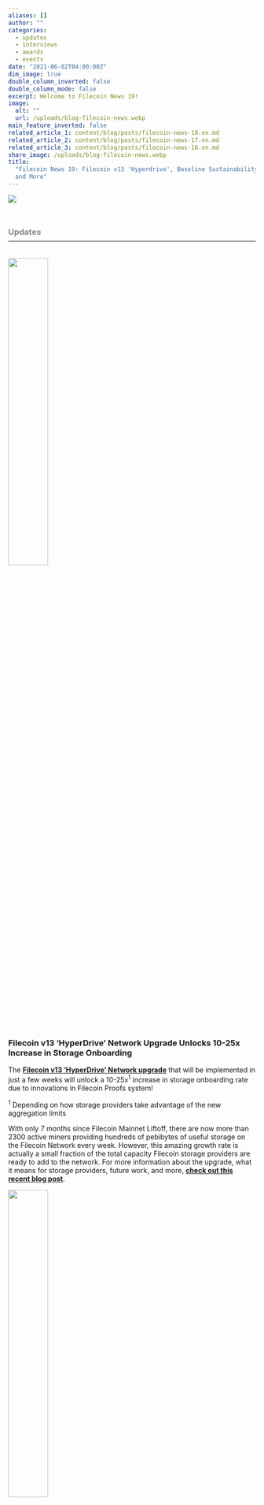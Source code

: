 ```yaml
---
aliases: []
author: ""
categories:
  - updates
  - interviews
  - awards
  - events
date: "2021-06-02T04:00:00Z"
dim_image: true
double_column_inverted: false
double_column_mode: false
excerpt: Welcome to Filecoin News 19!
image:
  alt: ""
  url: /uploads/blog-filecoin-news.webp
main_feature_inverted: false
related_article_1: content/blog/posts/filecoin-news-18.en.md
related_article_2: content/blog/posts/filecoin-news-17.en.md
related_article_3: content/blog/posts/filecoin-news-16.en.md
share_image: /uploads/blog-filecoin-news.webp
title:
  "Filecoin News 19: Filecoin v13 'Hyperdrive', Baseline Sustainability, Chainsafe,
  and More"
---
```


![](/uploads/unnamed.webp)

<h3 style="margin:3em 0 2em 0;padding-bottom:.5em;color:#888888;border-bottom: 2px solid #808080;"><b>Updates</b></h3>

<a href="https://filecoin.io/blog/posts/filecoin-v13-hyperdrive-network-upgrade-unlocks-3-10x-increase-in-storage-onboarding/"><img src="/uploads/fil-blog-wormhole.webp" style="width:40%;margin-left:0%"></a>

### Filecoin v13 ‘HyperDrive’ Network Upgrade Unlocks 10-25x Increase in Storage Onboarding

The [**Filecoin v13 ‘HyperDrive’ Network upgrade**](https://github.com/filecoin-project/community/discussions/74#discussioncomment-707228) that will be implemented in just a few weeks will unlock a 10-25x<sup>1</sup> increase in storage onboarding rate due to innovations in Filecoin Proofs system!

<sup>1</sup> Depending on how storage providers take advantage of the new aggregation limits

With only 7 months since Filecoin Mainnet Liftoff, there are now more than 2300 active miners providing hundreds of pebibytes of useful storage on the Filecoin Network every week. However, this amazing growth rate is actually a small fraction of the total capacity Filecoin storage providers are ready to add to the network. For more information about the upgrade, what it means for storage providers, future work, and more, [**check out this recent blog post**](https://filecoin.io/blog/posts/filecoin-v13-hyperdrive-network-upgrade-unlocks-3-10x-increase-in-storage-onboarding/).

<a href="https://filecoin.io/blog/posts/filecoin-network-crosses-baseline-sustainability-target-for-first-time/"><img src="/uploads/fil-blog-blockscience-3.webp" style="width:40%;margin-left:0%"></a>

### Filecoin Network Crosses Baseline Sustainability Target for First Time

The Network Baseline for Filecoin has crossed the Baseline Target for the first time! This is an important milestone that marks a transition on the path of continued sustainability of the network. This marks a transition of incentive alignment, toward having ever-increasing efficiency of providing storage while at the same time increasing the rewards for participating in the Deal Market.

The phase shift and associated incentive transition together act as a Call to Action to the community, towards developing more applications and more business models on top of Filecoin. From these activities we’ll build a sustainable transition to the stage where Filecoin has a strong reputation and suite of products over a wide range of diverse markets! [**Read this blog post**](https://filecoin.io/blog/posts/filecoin-network-crosses-baseline-sustainability-target-for-first-time/) to learn more about this milestone.

<a href="https://medium.com/chainsafe-systems/back-into-the-forest-983a4344ffe9"><img src="/uploads/forest_logo.webp" style="width:40%;margin-left:0%"></a>

### Update from ChainSafe

Hello from the Rust implementation team Forest! We are a part of the [**ChainSafe**](http://chainsafe.io/) family and we have a [**new blog post**](https://medium.com/chainsafe-systems/back-into-the-forest-983a4344ffe9) on our Medium detailing our latest updates with the project. Sigma Prime has officially begun an audit of our code base, and we are inching ever closer to a fully productionized Forest and a multi-client reality on the Filecoin network. In the meantime, we have made many improvements to Forest, including better syncing, state migration, improved CLI, and metrics for measuring and analyzing our node performance. You can read all about it [**here**](https://medium.com/chainsafe-systems/back-into-the-forest-983a4344ffe9). If you want to get in touch with our Forest developers, don’t forget to drop into our [**Discord**](https://discord.gg/CprJHjrWG6) to ask questions. For more updates, make sure to follow ChainSafe’s [**Twitter**](https://twitter.com/ChainSafeth)!

<h3 style="margin:3em 0 2em 0;padding-bottom:.5em;color:#888888;border-bottom: 2px solid #808080;"><b>Build</b></h3>

<a href="https://filecoin.io/blog/posts/longhash-ventures-demo-day-defi-consumer-tech/"><img src="/uploads/04-1.webp" style="width:40%;margin-left:0%"></a>

### Filecoin Frontier Accelerator Demo Day: DeFi & Consumer Tech

On April 23, the **Filecoin Frontier Accelerator II powered by LongHash Ventures**, hosted a demo day to showcase the 11 teams that completed the 3-month accelerator program. During the program, the teams received hands-on venture support, world-class mentorship, dedicated resources from the Filecoin community, and a $20,000 grant to continue building on the Filecoin network. [**This post**](https://filecoin.io/blog/posts/longhash-ventures-demo-day-defi-consumer-tech/) profiles the startups building DeFi and consumer tech solutions with or on Filecoin’s technology: Atomica, Ownership Labs, Sinso Technology, and Vera AI.

<h3 style="margin:3em 0 2em 0;padding-bottom:.5em;color:#888888;border-bottom: 2px solid #808080;"><b>Mine</b></h3>

<a href="https://docs.google.com/document/d/1GPfPPq-aphlH5c_hNfm9OIbvJ9AlmEQE-im4QDe5aUg/edit?usp=sharing"><img src="/uploads/05.webp" style="width:45%;margin-left:0%"></a>

### MinerX Program

The [**Filecoin MinerX Fellowship Program**](https://filecoin.io/blog/posts/filecoin-minerx-fellowship-program/) launched back in January 2021 and has been an excellent resource as development teams, miners, and clients continue to work together to improve the mining and deal making experience on Filecoin. Because of the success, the second cohort of the program, MinerX.2, will kick off on June 1st! The MinerX.2 Fellowship aims to engage a more diverse set of Filecoin miners to improve the experience and productivity of the Filecoin network. Selected Fellows will spend the next four months accepting storage and retrieval deals, supporting various development efforts, and identifying areas of improvements for the network and lotus software. For more information, please take a look at the [**overview of the MinerX.2 Fellowship Program**](https://docs.google.com/document/d/1GPfPPq-aphlH5c_hNfm9OIbvJ9AlmEQE-im4QDe5aUg/edit?usp=sharing)!

<a href="https://filecoin-community.typeform.com/to/yTMkOLg8"><img src="/uploads/survey-icon.webp" style="width:20%;margin-left:0%"></a>

### Mining Energy Questionnaire

Calling all Filecoin miners! Help us improve ecosystem initiatives and community support by participating in this [**short survey**](https://filecoin-community.typeform.com/to/yTMkOLg8) — we’d be very grateful for your input. Thank you for your ongoing work to strengthen the community.

<h3 style="margin:3em 0 2em 0;padding-bottom:.5em;color:#888888;border-bottom: 2px solid #808080;"><b>Store</b></h3>

<a href="https://www.producthunt.com/posts/nft-storage"><img src="/uploads/07.webp" style="width:40%;margin-left:0%"></a>

### nft.storage on Product Hunt

[**nft.storage**](https://nft.storage/) has officially launched on Product Hunt, a platform featuring all the best new products in tech! In case you missed it, nft.storage is a brand new service in BETA, built specifically for storing off-chain NFT data, decentralized on [**IPFS**](https://ipfs.tech/) and [**Filecoin**](https://filecoin.io/). [**Check it out on Product Hunt**](https://www.producthunt.com/posts/nft-storage)!

<a href="https://www.forbes.com/sites/lawrencewintermeyer/2021/06/01/are-movies-and-streaming-the-next-frontier-for-nfts/?sh=3f72413b2b13"><img src="/uploads/forbes.webp" style="width:30%;margin-left:0%"></a>

### VideoCoin and Filecoin featured in Forbes

Today Forbes released [**an article**](https://www.forbes.com/sites/lawrencewintermeyer/2021/06/01/are-movies-and-streaming-the-next-frontier-for-nfts/?sh=3f72413b2b13) on video NFTs explaining that movies and streaming might be the next frontier for NFTs. The post highlights a core challenge with legacy blockchains - they cannot store data, which is why VideoCoin has teamed up with Filecoin to solve that problem. Read more about solving blockchain’s storage challenge for film NFTs, decentralizing video on the blockchain, and more [**here**](https://www.forbes.com/sites/lawrencewintermeyer/2021/06/01/are-movies-and-streaming-the-next-frontier-for-nfts/?sh=3f72413b2b13)**.**

<h3 style="margin:3em 0 2em 0;padding-bottom:.5em;color:#888888;border-bottom: 2px solid #808080;"><b>Community</b></h3>

<a href="https://www.meetup.com/Filecoin-San-Francisco/events/dcqjfsyccjblb/"><img src="/uploads/meetup-2021-teal.webp" style="width:40%;margin-left:0%"></a>

### Register now for the June community meetup! Web3 Startups

On June 8th, join the Filecoin community for the June meetup which will be dedicated to showcasing some of the incredible Web3 startups in the ecosystem featuring presentations from Curio, PowerLoom, Secured Finance, and more! Filecoin meetups are an opportunity to meet the people behind the many tools and projects being built in the Filecoin ecosystem. In case you missed the May meetup, [**catch up on the recording**](https://www.youtube.com/watch?v=5_Apyd9Sxw0) and be sure to [**register**](https://www.meetup.com/Filecoin-San-Francisco/events/dcqjfsyccjblb/) for the next one!

<a href="https://github.com/filecoin-project/community/discussions/74#discussioncomment-707228"><img src="/uploads/fil-blog-hyperdrive-4.webp" style="width:40%;margin-left:0%"></a>

### HyperDrive AMA

Since the [**Filecoin v13 ‘HyperDrive’ Network upgrade announcement**](https://github.com/filecoin-project/community/discussions/74#discussioncomment-707228), the Filecoin community has been curious about what this upgrade means for the network as a whole. Therefore, we invite you to join us for an [**AMA**](https://app.sli.do/event/ggm7xqpx) on June 8th at 6pm PT | June 9th, 9am CST | 1am UTC, to have your most commonly asked HyperDrive questions answered - be sure to [**tune in**](https://app.sli.do/event/ggm7xqpx) with your questions ready!

<h3 style="margin:3em 0 2em 0;padding-bottom:.5em;color:#888888;border-bottom: 2px solid #808080;"><b>Learn</b></h3>

<a href="https://research.protocol.ai/blog/2021/snarkpack-how-to-aggregate-snarks-efficiently/"><img src="/uploads/snark-lock-icon.webp" style="width:20%;margin-left:0%"></a>

### SnarkPack: How to aggregate SNARKs efficiently

Looking for a guided dive into the cryptographic techniques of SnarkPack? [**This post**](https://research.protocol.ai/blog/2021/snarkpack-how-to-aggregate-snarks-efficiently/) exposes the inner workings of SnarkPack, a practical scheme to aggregate Groth16 proofs, a derivation of the Inner Pairing Product work of [**Bünz et al.**](https://eprint.iacr.org/2019/1177), and its application to Filecoin. It explains Groth16 proofs, the inner product argument, and the difference between the original IPP [**paper**](https://eprint.iacr.org/2019/1177) and our modifications. This post ends by showing the performance of our scheme and the optimizations we made to attain that performance.

### ✊ Get Involved

Head over to the [**Filecoin project on GitHub**](https://github.com/filecoin-project) and be sure to take a look at the [**community resources**](https://github.com/filecoin-project/community). Ask questions in the [**Filecoin Slack**](http://filecoin.io/slack), discuss issues or new ideas in [**the community forum**](https://discuss.filecoin.io/), follow us on WeChat @Filecoin-Official or send us your thoughts [**on Twitter by following @Filecoin**](https://twitter.com/Filecoin).

[**The Filecoin blog**](https://filecoin.io/blog/) and [**YouTube channel**](https://www.youtube.com/channel/UCPyYmtJYQwxM-EUyRUTp5DA) are also great sources of information if you’re just getting started.

To receive this newsletter directly to your inbox, [**subscribe**](https://mailchi.mp/filecoin.io/subscribe)!
